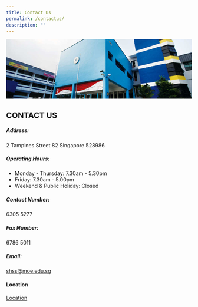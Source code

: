 ```yaml
---
title: Contact Us
permalink: /contactus/
description: ""
---
```

![](/images/Affiliated%20School%20Banner.jpg)



CONTACT US
----------


##### Address:

2 Tampines Street 82 Singapore 528986 

##### Operating Hours:

* Monday - Thursday: 7.30am - 5.30pm
* Friday: 7.30am - 5.00pm
* Weekend & Public Holiday: Closed

##### Contact Number:

6305 5277

##### Fax Number:

6786 5011

##### Email:

[shss@moe.edu.sg](mailto:shss@moe.edu.sg)

#### Location

[Location](https://goo.gl/maps/91ZcNU23nRAqqqso9)